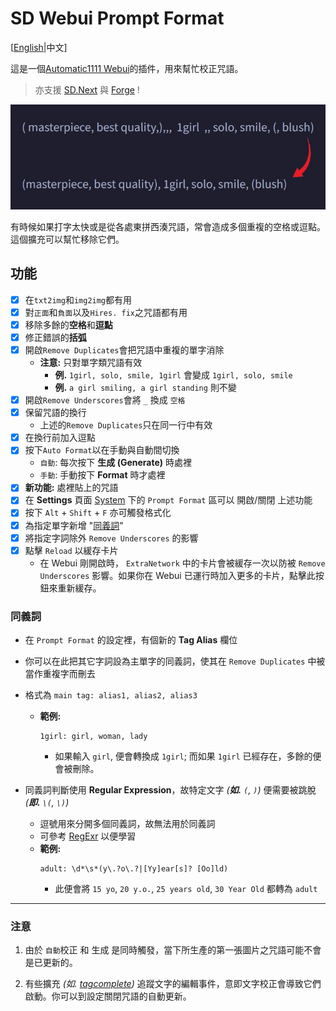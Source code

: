 ﻿# SD Webui Prompt Format
[[English](README.md)|中文]

這是一個[Automatic1111 Webui](https://github.com/AUTOMATIC1111/stable-diffusion-webui)的插件，用來幫忙校正咒語。

> 亦支援 [SD.Next](https://github.com/vladmandic/automatic) 與 [Forge](https://github.com/lllyasviel/stable-diffusion-webui-forge) !

<p align="center"><img src="sample.jpg" width=512></p>

有時候如果打字太快或是從各處東拼西湊咒語，常會造成多個重複的空格或逗點。這個擴充可以幫忙移除它們。

## 功能
- [x] 在`txt2img`和`img2img`都有用
- [x] 對`正面`和`負面`以及`Hires. fix`之咒語都有用
- [x] 移除多餘的**空格**和**逗點**
- [x] 修正錯誤的**括弧**
- [x] 開啟`Remove Duplicates`會把咒語中重複的單字消除
  - **注意:** 只對單字類咒語有效
    - **例.** `1girl, solo, smile, 1girl` 會變成 `1girl, solo, smile`
    - **例.** `a girl smiling, a girl standing` 則不變
- [x] 開啟`Remove Underscores`會將 `_` 換成 `空格`
- [x] 保留咒語的換行
  - 上述的`Remove Duplicates`只在同一行中有效
- [x] 在換行前加入逗點
- [x] 按下`Auto Format`以在手動與自動間切換
  - `自動`: 每次按下 **生成 (Generate)** 時處裡
  - `手動`: 手動按下 **Format** 時才處裡
- [x] **新功能:** 處裡貼上的咒語
- [x] 在 **Settings** 頁面 <ins>System</ins> 下的 `Prompt Format` 區可以 開啟/關閉 上述功能
- [x] 按下 `Alt` + `Shift` + `F` 亦可觸發格式化
- [x] 為指定單字新增 "[同義詞](#同義詞)"
- [x] 將指定字詞除外 `Remove Underscores` 的影響
- [x] 點擊 `Reload` 以緩存卡片
  - 在 Webui 剛開啟時， `ExtraNetwork` 中的卡片會被緩存一次以防被 `Remove Underscores` 影響。如果你在 Webui 已運行時加入更多的卡片，點擊此按鈕來重新緩存。

### 同義詞
- 在 `Prompt Format` 的設定裡，有個新的 **Tag Alias** 欄位
- 你可以在此把其它字詞設為主單字的同義詞，使其在 `Remove Duplicates` 中被當作重複字而刪去
- 格式為 `main tag: alias1, alias2, alias3`
  - **範例:**
    ```
    1girl: girl, woman, lady
    ```
    - 如果輸入 `girl`, 便會轉換成 `1girl`; 而如果 `1girl` 已經存在，多餘的便會被刪除。

- 同義詞判斷使用 **Regular Expression**，故特定文字 *(**如.** `(`, `)`)* 便需要被跳脫 *(**即.** `\(`, `\)`)*
  - 逗號用來分開多個同義詞，故無法用於同義詞
  - 可參考 [RegExr](https://regexr.com/) 以便學習
  - **範例:**
    ```regex
    adult: \d*\s*(y\.?o\.?|[Yy]ear[s]? [Oo]ld)
    ```
    - 此便會將 `15 yo`, `20 y.o.`, `25 years old`, `30 Year Old` 都轉為 `adult`

<hr>

### 注意
1. 由於 `自動`校正 和 生成 是同時觸發，當下所生產的第一張圖片之咒語可能不會是已更新的。

2. 有些擴充 *(如. [tagcomplete](https://github.com/DominikDoom/a1111-sd-webui-tagcomplete))* 追蹤文字的編輯事件，意即文字校正會導致它們啟動。你可以到設定關閉咒語的自動更新。
